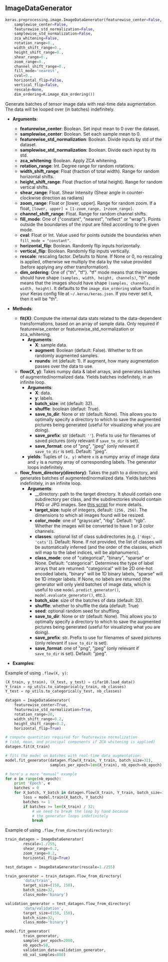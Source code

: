 
## ImageDataGenerator

```python
keras.preprocessing.image.ImageDataGenerator(featurewise_center=False,
    samplewise_center=False,
    featurewise_std_normalization=False,
    samplewise_std_normalization=False,
    zca_whitening=False,
    rotation_range=0.,
    width_shift_range=0.,
    height_shift_range=0.,
    shear_range=0.,
    zoom_range=0.,
    channel_shift_range=0.,
    fill_mode='nearest',
    cval=0.,
    horizontal_flip=False,
    vertical_flip=False,
    rescale=None,
    dim_ordering=K.image_dim_ordering())
```

Generate batches of tensor image data with real-time data augmentation. The data will be looped over (in batches) indefinitely.

- __Arguments__:
    - __featurewise_center__: Boolean. Set input mean to 0 over the dataset.
    - __samplewise_center__: Boolean. Set each sample mean to 0.
    - __featurewise_std_normalization__: Boolean. Divide inputs by std of the dataset.
    - __samplewise_std_normalization__: Boolean. Divide each input by its std.
    - __zca_whitening__: Boolean. Apply ZCA whitening.
    - __rotation_range__: Int. Degree range for random rotations.
    - __width_shift_range__: Float (fraction of total width). Range for random horizontal shifts.
    - __height_shift_range__: Float (fraction of total height). Range for random vertical shifts.
    - __shear_range__: Float. Shear Intensity (Shear angle in counter-clockwise direction as radians)
    - __zoom_range__: Float or [lower, upper]. Range for random zoom. If a float, `[lower, upper] = [1-zoom_range, 1+zoom_range]`.
    - __channel_shift_range__: Float. Range for random channel shifts.
    - __fill_mode__: One of {"constant", "nearest", "reflect" or "wrap"}.  Points outside the boundaries of the input are filled according to the given mode.
    - __cval__: Float or Int. Value used for points outside the boundaries when `fill_mode = "constant"`.
    - __horizontal_flip__: Boolean. Randomly flip inputs horizontally.
    - __vertical_flip__: Boolean. Randomly flip inputs vertically.
    - __rescale__: rescaling factor. Defaults to None. If None or 0, no rescaling is applied,
            otherwise we multiply the data by the value provided (before applying
            any other transformation).
    - __dim_ordering__: One of {"th", "tf"}.
        "tf" mode means that the images should have shape `(samples, width, height, channels)`,
        "th" mode means that the images should have shape `(samples, channels, width, height)`.
        It defaults to the `image_dim_ordering` value found in your
        Keras config file at `~/.keras/keras.json`.
        If you never set it, then it will be "th".

- __Methods__:
    - __fit(X)__: Compute the internal data stats related to the data-dependent transformations, based on an array of sample data.
        Only required if featurewise_center or featurewise_std_normalization or zca_whitening.
        - __Arguments__:
            - __X__: sample data.
            - __augment__: Boolean (default: False). Whether to fit on randomly augmented samples.
            - __rounds__: int (default: 1). If augment, how many augmentation passes over the data to use.
    - __flow(X, y)__: Takes numpy data & label arrays, and generates batches of augmented/normalized data. Yields batches indefinitely, in an infinite loop.
        - __Arguments__:
            - __X__: data.
            - __y__: labels.
            - __batch_size__: int (default: 32).
            - __shuffle__: boolean (defaut: True).
            - __save_to_dir__: None or str (default: None). This allows you to optimally specify a directory to which to save the augmented pictures being generated (useful for visualizing what you are doing).
            - __save_prefix__: str (default: `''`). Prefix to use for filenames of saved pictures (only relevant if `save_to_dir` is set).
            - __save_format__: one of "png", "jpeg" (only relevant if `save_to_dir` is set). Default: "jpeg".
        - __yields__: Tuples of `(x, y)` where `x` is a numpy array of image data and `y` is a numpy array of corresponding labels.
            The generator loops indefinitely.
    - __flow_from_directory(directory)__: Takes the path to a directory, and generates batches of augmented/normalized data. Yields batches indefinitely, in an infinite loop.
        - __Arguments__:
            - __directory: path to the target directory. It should contain one subdirectory per class,
                and the subdirectories should contain PNG or JPG images. See [this script](https://gist.github.com/fchollet/0830affa1f7f19fd47b06d4cf89ed44d) for more details.
            - __target_size__: tuple of integers, default: `(256, 256)`. The dimensions to which all images found will be resized.
            - __color_mode__: one of "grayscale", "rbg". Default: "rgb". Whether the images will be converted to have 1 or 3 color channels.
            - __classes__: optional list of class subdirectories (e.g. `['dogs', 'cats']`). Default: None. If not provided, the list of classes will be automatically inferred (and the order of the classes, which will map to the label indices, will be alphanumeric).
            - __class_mode__: one of "categorical", "binary", "sparse" or None. Default: "categorical". Determines the type of label arrays that are returned: "categorical" will be 2D one-hot encoded labels, "binary" will be 1D binary labels, "sparse" will be 1D integer labels. If None, no labels are returned (the generator will only yield batches of image data, which is useful to use `model.predict_generator()`, `model.evaluate_generator()`, etc.).
            - __batch_size__: size of the batches of data (default: 32).
            - __shuffle__: whether to shuffle the data (default: True)
            - __seed__: optional random seed for shuffling.
            - __save_to_dir__: None or str (default: None). This allows you to optimally specify a directory to which to save the augmented pictures being generated (useful for visualizing what you are doing).
            - __save_prefix__: str. Prefix to use for filenames of saved pictures (only relevant if `save_to_dir` is set).
            - __save_format__: one of "png", "jpeg" (only relevant if `save_to_dir` is set). Default: "jpeg".


- __Examples__:

Example of using `.flow(X, y)`:

```python
(X_train, y_train), (X_test, y_test) = cifar10.load_data()
Y_train = np_utils.to_categorical(y_train, nb_classes)
Y_test = np_utils.to_categorical(y_test, nb_classes)

datagen = ImageDataGenerator(
    featurewise_center=True,
    featurewise_std_normalization=True,
    rotation_range=20,
    width_shift_range=0.2,
    height_shift_range=0.2,
    horizontal_flip=True)

# compute quantities required for featurewise normalization
# (std, mean, and principal components if ZCA whitening is applied)
datagen.fit(X_train)

# fits the model on batches with real-time data augmentation:
model.fit_generator(datagen.flow(X_train, Y_train, batch_size=32),
                    samples_per_epoch=len(X_train), nb_epoch=nb_epoch)

# here's a more "manual" example
for e in range(nb_epoch):
    print 'Epoch', e
    batches = 0
    for X_batch, Y_batch in datagen.flow(X_train, Y_train, batch_size=32):
        loss = model.train(X_batch, Y_batch)
        batches += 1
        if batches >= len(X_train) / 32:
            # we need to break the loop by hand because
            # the generator loops indefinitely
            break
```

Example of using `.flow_from_directory(directory)`:

```python
train_datagen = ImageDataGenerator(
        rescale=1./255,
        shear_range=0.2,
        zoom_range=0.2,
        horizontal_flip=True)

test_datagen = ImageDataGenerator(rescale=1./255)

train_generator = train_datagen.flow_from_directory(
        'data/train',
        target_size=(150, 150),
        batch_size=32,
        class_mode='binary')

validation_generator = test_datagen.flow_from_directory(
        'data/validation',
        target_size=(150, 150),
        batch_size=32,
        class_mode='binary')

model.fit_generator(
        train_generator,
        samples_per_epoch=2000,
        nb_epoch=50,
        validation_data=validation_generator,
        nb_val_samples=800)
```
